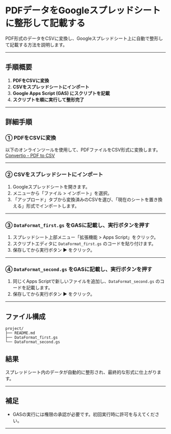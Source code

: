 # PDFデータをGoogleスプレッドシートに整形して記載する

PDF形式のデータをCSVに変換し、Googleスプレッドシート上に自動で整形して記載する方法を説明します。

---

## 手順概要

1. **PDFをCSVに変換**
2. **CSVをスプレッドシートにインポート**
3. **Google Apps Script (GAS) にスクリプトを記載**
4. **スクリプトを順に実行して整形完了**

---

## 詳細手順

### ① PDFをCSVに変換

以下のオンラインツールを使用して、PDFファイルをCSV形式に変換します。  
[Convertio - PDF to CSV](https://convertio.co/ja/)

---

### ② CSVをスプレッドシートにインポート

1. Googleスプレッドシートを開きます。
2. メニューから「ファイル > インポート」を選択。
3. 「アップロード」タブから変換済みのCSVを選び、「現在のシートを置き換える」形式でインポートします。

---

### ③ `DataFormat_first.gs` をGASに記載し、実行ボタンを押す

1. スプレッドシート上部メニュー「拡張機能 > Apps Script」をクリック。
2. スクリプトエディタに `DataFormat_first.gs` のコードを貼り付けます。
3. 保存してから実行ボタン ▶ をクリック。

---

### ④ `DataFormat_second.gs` をGASに記載し、実行ボタンを押す

1. 同じくApps Scriptで新しいファイルを追加し、`DataFormat_second.gs` のコードを記載します。
2. 保存してから実行ボタン ▶ をクリック。

---


## ファイル構成
```
project/
├── README.md
├── DataFormat_first.gs
└── DataFormat_second.gs
```

## 結果

スプレッドシート内のデータが自動的に整形され、最終的な形式に仕上がります。

---

## 補足

- GASの実行には権限の承認が必要です。初回実行時に許可を与えてください。


---





